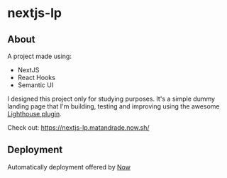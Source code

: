# nextjs-lp

## About

A project made using:

* NextJS
* React Hooks
* Semantic UI

I designed this project only for studying purposes. It's a simple dummy landing page that I'm building, testing and improving using the awesome [Lighthouse plugin](https://chrome.google.com/webstore/detail/lighthouse/blipmdconlkpinefehnmjammfjpmpbjk?hl=en).

Check out: https://nextjs-lp.matandrade.now.sh/

## Deployment

Automatically deployment offered by [Now](https://zeit.co/now)